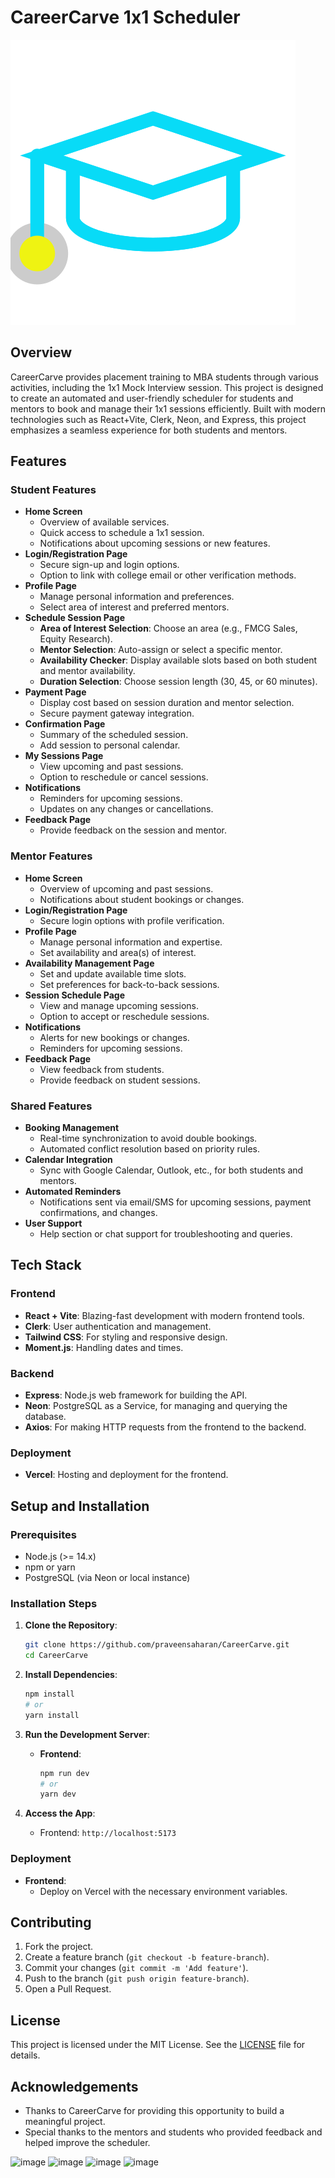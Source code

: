 # CareerCarve 1x1 Scheduler

![CareerCarve Logo](./public/logo.svg)

## Overview

CareerCarve provides placement training to MBA students through various activities, including the 1x1 Mock Interview session. This project is designed to create an automated and user-friendly scheduler for students and mentors to book and manage their 1x1 sessions efficiently. Built with modern technologies such as React+Vite, Clerk, Neon, and Express, this project emphasizes a seamless experience for both students and mentors.

## Features

### Student Features

- **Home Screen**
  - Overview of available services.
  - Quick access to schedule a 1x1 session.
  - Notifications about upcoming sessions or new features.
- **Login/Registration Page**
  - Secure sign-up and login options.
  - Option to link with college email or other verification methods.
- **Profile Page**
  - Manage personal information and preferences.
  - Select area of interest and preferred mentors.
- **Schedule Session Page**
  - **Area of Interest Selection**: Choose an area (e.g., FMCG Sales, Equity Research).
  - **Mentor Selection**: Auto-assign or select a specific mentor.
  - **Availability Checker**: Display available slots based on both student and mentor availability.
  - **Duration Selection**: Choose session length (30, 45, or 60 minutes).
- **Payment Page**
  - Display cost based on session duration and mentor selection.
  - Secure payment gateway integration.
- **Confirmation Page**
  - Summary of the scheduled session.
  - Add session to personal calendar.
- **My Sessions Page**
  - View upcoming and past sessions.
  - Option to reschedule or cancel sessions.
- **Notifications**
  - Reminders for upcoming sessions.
  - Updates on any changes or cancellations.
- **Feedback Page**
  - Provide feedback on the session and mentor.

### Mentor Features

- **Home Screen**
  - Overview of upcoming and past sessions.
  - Notifications about student bookings or changes.
- **Login/Registration Page**
  - Secure login options with profile verification.
- **Profile Page**
  - Manage personal information and expertise.
  - Set availability and area(s) of interest.
- **Availability Management Page**
  - Set and update available time slots.
  - Set preferences for back-to-back sessions.
- **Session Schedule Page**
  - View and manage upcoming sessions.
  - Option to accept or reschedule sessions.
- **Notifications**
  - Alerts for new bookings or changes.
  - Reminders for upcoming sessions.
- **Feedback Page**
  - View feedback from students.
  - Provide feedback on student sessions.

### Shared Features

- **Booking Management**
  - Real-time synchronization to avoid double bookings.
  - Automated conflict resolution based on priority rules.
- **Calendar Integration**
  - Sync with Google Calendar, Outlook, etc., for both students and mentors.
- **Automated Reminders**
  - Notifications sent via email/SMS for upcoming sessions, payment confirmations, and changes.
- **User Support**
  - Help section or chat support for troubleshooting and queries.

## Tech Stack

### Frontend

- **React + Vite**: Blazing-fast development with modern frontend tools.
- **Clerk**: User authentication and management.
- **Tailwind CSS**: For styling and responsive design.
- **Moment.js**: Handling dates and times.

### Backend

- **Express**: Node.js web framework for building the API.
- **Neon**: PostgreSQL as a Service, for managing and querying the database.
- **Axios**: For making HTTP requests from the frontend to the backend.

### Deployment

- **Vercel**: Hosting and deployment for the frontend.

## Setup and Installation

### Prerequisites

- Node.js (>= 14.x)
- npm or yarn
- PostgreSQL (via Neon or local instance)

### Installation Steps

1. **Clone the Repository**:

   ```bash
   git clone https://github.com/praveensaharan/CareerCarve.git
   cd CareerCarve
   ```

2. **Install Dependencies**:

   ```bash
   npm install
   # or
   yarn install
   ```

3. **Run the Development Server**:

   - **Frontend**:
     ```bash
     npm run dev
     # or
     yarn dev
     ```

4. **Access the App**:
   - Frontend: `http://localhost:5173`

### Deployment

- **Frontend**:
  - Deploy on Vercel with the necessary environment variables.

## Contributing

1. Fork the project.
2. Create a feature branch (`git checkout -b feature-branch`).
3. Commit your changes (`git commit -m 'Add feature'`).
4. Push to the branch (`git push origin feature-branch`).
5. Open a Pull Request.

## License

This project is licensed under the MIT License. See the [LICENSE](./LICENSE) file for details.

## Acknowledgements

- Thanks to CareerCarve for providing this opportunity to build a meaningful project.
- Special thanks to the mentors and students who provided feedback and helped improve the scheduler.

![image](https://github.com/user-attachments/assets/572af2b6-2370-40d8-9d8b-8729409de3a1)
![image](https://github.com/user-attachments/assets/c1ecfa70-4ff2-40cb-a49e-0e05af3320b8)
![image](https://github.com/user-attachments/assets/146fcb00-51c2-4d0c-8070-6dad2159813d)
![image](https://github.com/user-attachments/assets/461e2433-3db2-49d5-b00c-771cc3e2fa98)
